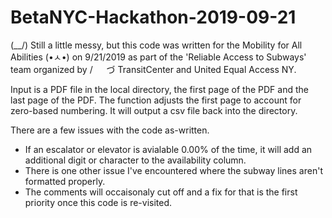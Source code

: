 # BetaNYC-Hackathon-2019-09-21

(\__/)    Still a little messy, but this code was written for the Mobility for All Abilities
(•ㅅ•)     on 9/21/2019 as part of the 'Reliable Access to Subways' team organized by
/ 　 づ    TransitCenter and United Equal Access NY.

Input is a PDF file in the local directory, the first page of the PDF and the last page of the PDF. The function adjusts the first page to account for zero-based numbering. It will output a csv file back into the directory.
    
There are a few issues with the code as-written.
- If an escalator or elevator is avialable 0.00% of the time, it will add an additional digit or character to the availability column.
- There is one other issue I've encountered where the subway lines aren't formatted properly.
- The comments will occaisonaly cut off and a fix for that is the first priority once this code is re-visited.
